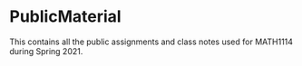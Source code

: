 # PublicMaterial
This contains all the public assignments and class notes used for MATH1114 during Spring 2021.
